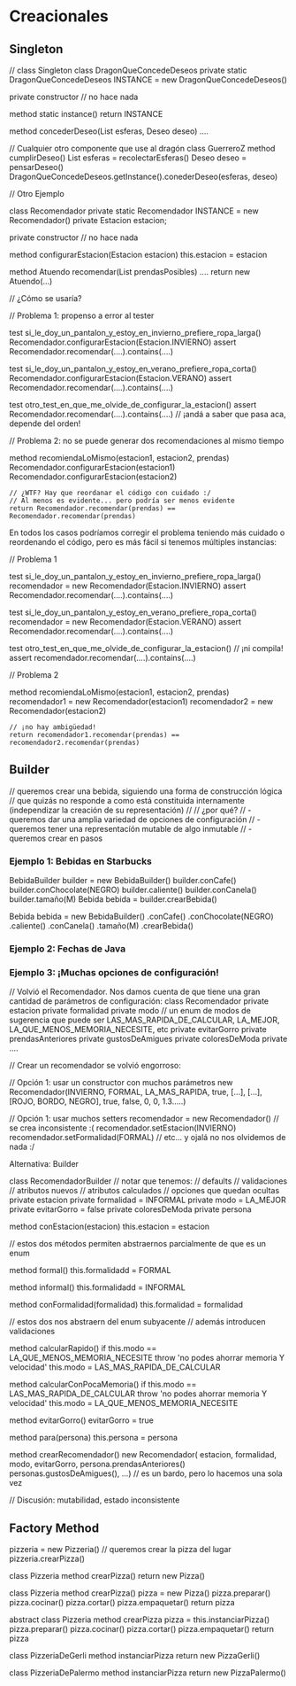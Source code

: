 # Creacionales

## Singleton


// class Singleton
class DragonQueConcedeDeseos
  private static DragonQueConcedeDeseos INSTANCE = new DragonQueConcedeDeseos()

  private constructor
     // no hace nada

  method static instance()
	  return INSTANCE

  method concederDeseo(List<Esfera> esferas, Deseo deseo)
    ....

// Cualquier otro componente que use al dragón
class GuerreroZ
  method cumplirDeseo()
    List<Esfera> esferas = recolectarEsferas()
    Deseo deseo = pensarDeseo()
    DragonQueConcedeDeseos.getInstance().conederDeseo(esferas, deseo)


// Otro Ejemplo

class Recomendador
  private static Recomendador INSTANCE = new Recomendador()
  private Estacion estacion;

  private constructor
    // no hace nada


  method configurarEstacion(Estacion estacion)
    this.estacion = estacion

  method Atuendo recomendar(List<Prenda> prendasPosibles)
    ....
    return new Atuendo(...)


// ¿Cómo se usaría?

// Problema 1: propenso a error al tester

test si_le_doy_un_pantalon_y_estoy_en_invierno_prefiere_ropa_larga()
  Recomendador.configurarEstacion(Estacion.INVIERNO)
  assert Recomendador.recomendar(....).contains(....)

test si_le_doy_un_pantalon_y_estoy_en_verano_prefiere_ropa_corta()
  Recomendador.configurarEstacion(Estacion.VERANO)
  assert Recomendador.recomendar(....).contains(....)

test otro_test_en_que_me_olvide_de_configurar_la_estacion()
  assert Recomendador.recomendar(....).contains(....) // ¡andá a saber que pasa aca, depende del orden!



// Problema 2: no se puede generar dos recomendaciones al mismo tiempo

  method recomiendaLoMismo(estacion1, estacion2, prendas)
    Recomendador.configurarEstacion(estacion1)
    Recomendador.configurarEstacion(estacion2)

    // ¿WTF? Hay que reordanar el código con cuidado :/
    // Al menos es evidente... pero podría ser menos evidente
    return Recomendador.recomendar(prendas) == Recomendador.recomendar(prendas)


En todos los casos podríamos corregir el problema teniendo más cuidado o reordenando el código, pero es más fácil si tenemos múltiples instancias:

// Problema 1

test si_le_doy_un_pantalon_y_estoy_en_invierno_prefiere_ropa_larga()
  recomendador = new Recomendador(Estacion.INVIERNO)
  assert Recomendador.recomendar(....).contains(....)

test si_le_doy_un_pantalon_y_estoy_en_verano_prefiere_ropa_corta()
  recomendador = new Recomendador(Estacion.VERANO)
  assert Recomendador.recomendar(....).contains(....)

test otro_test_en_que_me_olvide_de_configurar_la_estacion()
  // ¡ni compila!
  assert recomendador.recomendar(....).contains(....)

// Problema 2

  method recomiendaLoMismo(estacion1, estacion2, prendas)
    recomendador1 = new Recomendador(estacion1)
    recomendador2 = new Recomendador(estacion2)

    // ¡no hay ambigüedad!
    return recomendador1.recomendar(prendas) == recomendador2.recomendar(prendas)


## Builder

// queremos crear una bebida, siguiendo una forma de construcción lógica
// que quizás no responde a como está constituida internamente (independizar la creación de su representación)
//
// ¿por qué?
//  - queremos dar una amplia variedad de opciones de configuración
//  - queremos tener una representacíón mutable de algo inmutable
//  - queremos crear en pasos


### Ejemplo 1: Bebidas en Starbucks

BebidaBuilder builder = new BebidaBuilder()
builder.conCafe()
builder.conChocolate(NEGRO)
builder.caliente()
builder.conCanela()
builder.tamaño(M)
Bebida bebida = builder.crearBebida()


Bebida bebida = new BebidaBuilder()
  .conCafe()
  .conChocolate(NEGRO)
  .caliente()
  .conCanela()
  .tamaño(M)
  .crearBebida()

### Ejemplo 2: Fechas de Java


### Ejemplo 3: ¡Muchas opciones de configuración!

// Volvió el Recomendador. Nos damos cuenta de que tiene una gran cantidad de parámetros de configuración:
class Recomendador
  private estacion
  private formalidad
  private modo // un enum de modos de sugerencia que puede ser LAS_MAS_RAPIDA_DE_CALCULAR, LA_MEJOR, LA_QUE_MENOS_MEMORIA_NECESITE, etc
  private evitarGorro
  private prendasAnteriores
  private gustosDeAmigues
  private coloresDeModa
  private ....


// Crear un recomendador se volvió engorroso:

// Opción 1: usar un constructor con muchos parámetros
new Recomendador(INVIERNO, FORMAL, LA_MAS_RAPIDA, true, [...], [...], [ROJO, BORDO, NEGRO], true, false, 0, 0, 1.3.....)

// Opción 1: usar muchos setters
recomendador = new Recomendador() // se crea inconsistente :(
recomendador.setEstacion(INVIERNO)
recomendador.setFormalidad(FORMAL)
// etc... y ojalá no nos olvidemos de nada :/

Alternativa: Builder

class RecomendadorBuilder
  // notar que tenemos:
  //  defaults
  //  validaciones
  //  atributos nuevos
  //  atributos calculados
  //  opciones que quedan ocultas
  private estacion
  private formalidad = INFORMAL
  private modo = LA_MEJOR
  private evitarGorro = false
  private coloresDeModa
  private persona

  method conEstacion(estacion)
    this.estacion = estacion

  // estos dos métodos permiten abstraernos parcialmente de que es un enum

  method formal()
    this.formalidadd = FORMAL

  method informal()
    this.formalidadd = INFORMAL

  method conFormalidad(formalidad)
    this.formalidad = formalidad

  // estos dos nos abstraern del enum subyacente
  // además introducen validaciones

  method calcularRapido()
    if this.modo == LA_QUE_MENOS_MEMORIA_NECESITE throw 'no podes ahorrar memoria Y velocidad'
    this.modo = LAS_MAS_RAPIDA_DE_CALCULAR

  method calcularConPocaMemoria()
    if this.modo == LAS_MAS_RAPIDA_DE_CALCULAR throw 'no podes ahorrar memoria Y velocidad'
    this.modo = LA_QUE_MENOS_MEMORIA_NECESITE

  method evitarGorro()
    evitarGorro = true

  method para(persona)
    this.persona = persona

  method crearRecomendador()
    new Recomendador(
      estacion,
      formalidad,
      modo,
      evitarGorro,
      persona.prendasAnteriores()
      personas.gustosDeAmigues(),
      ...) // es un bardo, pero lo hacemos una sola vez



// Discusión: mutabilidad, estado inconsistente



## Factory Method


pizzeria = new Pizzeria()
// queremos crear la pizza del lugar
pizzeria.crearPizza()

class Pizzeria
  method crearPizza()
  	return new Pizza()

class Pizzeria
  method crearPizza()
    pizza = new Pizza()
    pizza.preparar()
    pizza.cocinar()
    pizza.cortar()
    pizza.empaquetar()
  	return pizza


abstract class Pizzeria
  method crearPizza
	pizza = this.instanciarPizza()
  pizza.preparar()
  pizza.cocinar()
  pizza.cortar()
  pizza.empaquetar()
	return pizza

class PizzeriaDeGerli
  method instanciarPizza
	  return new PizzaGerli()

class PizzeriaDePalermo
  method instanciarPizza
    return new PizzaPalermo()




